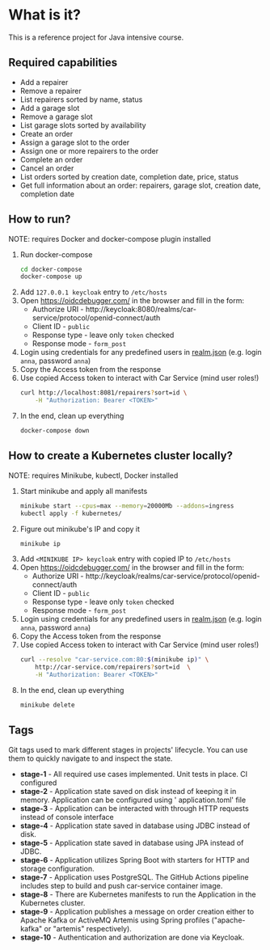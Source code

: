 # What is it?

This is a reference project for Java intensive course.

## Required capabilities

* Add a repairer
* Remove a repairer
* List repairers sorted by name, status
* Add a garage slot
* Remove a garage slot
* List garage slots sorted by availability
* Create an order
* Assign a garage slot to the order
* Assign one or more repairers to the order
* Complete an order
* Cancel an order
* List orders sorted by creation date, completion date, price, status
* Get full information about an order: repairers, garage slot, creation date, completion date

## How to run?

NOTE: requires Docker and docker-compose plugin installed

1. Run docker-compose
    ```bash
    cd docker-compose
    docker-compose up
    ```
2. Add `127.0.0.1 keycloak` entry to `/etc/hosts`
3. Open https://oidcdebugger.com/ in the browser and fill in the form:
    * Authorize URI - http://keycloak:8080/realms/car-service/protocol/openid-connect/auth
    * Client ID - `public`
    * Response type - leave only `token` checked
    * Response mode - `form_post`
4. Login using credentials for any predefined users in [realm.json](./docker-compose/realm.json)
   (e.g. login `anna`, password `anna`)
5. Copy the Access token from the response
6. Use copied Access token to interact with Car Service (mind user roles!)
    ```bash
    curl http://localhost:8081/repairers?sort=id \
        -H "Authorization: Bearer <TOKEN>"
    ```
7. In the end, clean up everything
    ```bash
    docker-compose down
    ```

## How to create a Kubernetes cluster locally?

NOTE: requires Minikube, kubectl, Docker installed

1. Start minikube and apply all manifests
    ```bash
    minikube start --cpus=max --memory=20000Mb --addons=ingress
    kubectl apply -f kubernetes/
    ```
2. Figure out minikube's IP and copy it
    ```bash
    minikube ip
    ```
3. Add `<MINIKUBE IP> keycloak` entry with copied IP to `/etc/hosts`
4. Open https://oidcdebugger.com/ in the browser and fill in the form:
    * Authorize URI - http://keycloak/realms/car-service/protocol/openid-connect/auth
    * Client ID - `public`
    * Response type - leave only `token` checked
    * Response mode - `form_post`
5. Login using credentials for any predefined users in [realm.json](./docker-compose/realm.json)
   (e.g. login `anna`, password `anna`)
6. Copy the Access token from the response
7. Use copied Access token to interact with Car Service (mind user roles!)
    ```bash
    curl --resolve "car-service.com:80:$(minikube ip)" \
        http://car-service.com/repairers?sort=id  \
        -H "Authorization: Bearer <TOKEN>"
    ```
8. In the end, clean up everything
    ```bash
    minikube delete
    ```

## Tags

Git tags used to mark different stages in projects' lifecycle. You can use them to quickly navigate to and inspect the
state.

* **stage-1** - All required use cases implemented. Unit tests in place. CI configured
* **stage-2** - Application state saved on disk instead of keeping it in memory. Application can be configured using '
  application.toml' file
* **stage-3** - Application can be interacted with through HTTP requests instead of console interface
* **stage-4** - Application state saved in database using JDBC instead of disk.
* **stage-5** - Application state saved in database using JPA instead of JDBC.
* **stage-6** - Application utilizes Spring Boot with starters for HTTP and storage configuration.
* **stage-7** - Application uses PostgreSQL. The GitHub Actions pipeline includes step to build and push car-service
  container image.
* **stage-8** - There are Kubernetes manifests to run the Application in the Kubernetes cluster.
* **stage-9** - Application publishes a message on order creation either to Apache Kafka or
  ActiveMQ Artemis using Spring profiles ("apache-kafka" or "artemis" respectively).
* **stage-10** - Authentication and authorization are done via Keycloak.